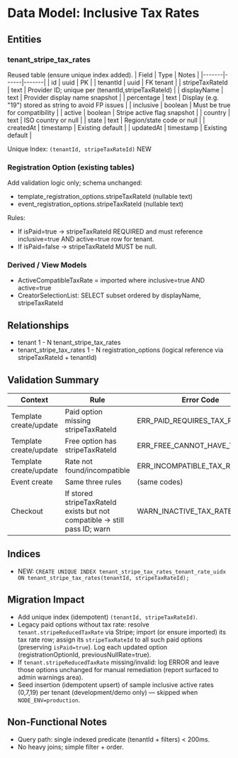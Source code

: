 # Data Model: Inclusive Tax Rates

## Entities

### tenant_stripe_tax_rates
Reused table (ensure unique index added).
| Field | Type | Notes |
|-------|------|-------|
| id | uuid | PK |
| tenantId | uuid | FK tenant | 
| stripeTaxRateId | text | Provider ID; unique per (tenantId,stripeTaxRateId) |
| displayName | text | Provider display name snapshot |
| percentage | text | Display (e.g. "19") stored as string to avoid FP issues |
| inclusive | boolean | Must be true for compatibility |
| active | boolean | Stripe active flag snapshot |
| country | text | ISO country or null |
| state | text | Region/state code or null |
| createdAt | timestamp | Existing default |
| updatedAt | timestamp | Existing default |

Unique Index: `(tenantId, stripeTaxRateId)` NEW

### Registration Option (existing tables)
Add validation logic only; schema unchanged:
- template_registration_options.stripeTaxRateId (nullable text)
- event_registration_options.stripeTaxRateId (nullable text)

Rules:
- If isPaid=true → stripeTaxRateId REQUIRED and must reference inclusive=true AND active=true row for tenant.
- If isPaid=false → stripeTaxRateId MUST be null.

### Derived / View Models
- ActiveCompatibleTaxRate = imported where inclusive=true AND active=true
- CreatorSelectionList: SELECT subset ordered by displayName, stripeTaxRateId

## Relationships
- tenant 1 - N tenant_stripe_tax_rates
- tenant_stripe_tax_rates 1 - N registration_options (logical reference via stripeTaxRateId + tenantId)

## Validation Summary
| Context | Rule | Error Code |
|---------|------|------------|
| Template create/update | Paid option missing stripeTaxRateId | ERR_PAID_REQUIRES_TAX_RATE |
| Template create/update | Free option has stripeTaxRateId | ERR_FREE_CANNOT_HAVE_TAX_RATE |
| Template create/update | Rate not found/incompatible | ERR_INCOMPATIBLE_TAX_RATE |
| Event create | Same three rules | (same codes) |
| Checkout | If stored stripeTaxRateId exists but not compatible → still pass ID; warn | WARN_INACTIVE_TAX_RATE |

## Indices
- NEW: `CREATE UNIQUE INDEX tenant_stripe_tax_rates_tenant_rate_uidx ON tenant_stripe_tax_rates(tenantId, stripeTaxRateId);`

## Migration Impact
- Add unique index (idempotent) `(tenantId, stripeTaxRateId)`.
- Legacy paid options without tax rate: resolve `tenant.stripeReducedTaxRate` via Stripe; import (or ensure imported) its tax rate row; assign its `stripeTaxRateId` to all such paid options (preserving `isPaid=true`). Log each updated option (registrationOptionId, previousNullRate=true).
- If `tenant.stripeReducedTaxRate` missing/invalid: log ERROR and leave those options unchanged for manual remediation (report surfaced to admin warnings area).
- Seed insertion (idempotent upsert) of sample inclusive active rates (0,7,19) per tenant (development/demo only) — skipped when `NODE_ENV=production`.

## Non-Functional Notes
- Query path: single indexed predicate (tenantId + filters) < 200ms.
- No heavy joins; simple filter + order.

